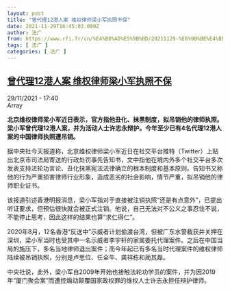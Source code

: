 ```yaml
---
layout: post
title: "曾代理12港人案 维权律师梁小军执照不保"
date: 2021-11-29T16:45:03.000Z
author: 法广
from: https://www.rfi.fr/cn/%E4%B8%AD%E5%9B%BD/20211129-%E6%9B%BE%E4%BB%A3%E7%90%8612%E6%B8%AF%E4%BA%BA%E6%A1%88-%E7%BB%B4%E6%9D%83%E5%BE%8B%E5%B8%88%E6%A2%81%E5%B0%8F%E5%86%9B%E6%89%A7%E7%85%A7%E4%B8%8D%E4%BF%9D
tags: [ 法广 ]
categories: [ 法广 ]
---
```

<!--1638204303000-->
[曾代理12港人案 维权律师梁小军执照不保](https://www.rfi.fr/cn/%E4%B8%AD%E5%9B%BD/20211129-%E6%9B%BE%E4%BB%A3%E7%90%8612%E6%B8%AF%E4%BA%BA%E6%A1%88-%E7%BB%B4%E6%9D%83%E5%BE%8B%E5%B8%88%E6%A2%81%E5%B0%8F%E5%86%9B%E6%89%A7%E7%85%A7%E4%B8%8D%E4%BF%9D)
------

<div>
<div>29/11/2021 - 17:40</div>Array<p><strong>                    北京维权律师梁小军近日表示，官方指他丑化、抹黑制度，拟吊销他的律师执照。梁小军曾代理12港人案，并为活动人士许志永辩护。今年至少已有4名代理12港人案的中国律师执照遭吊销。                </strong></p><div >                    <p>据中央社今天报道称，北京维权律师梁小军近日在社交平台推特（Twitter）上贴出北京市司法局寄送的行政处罚事先告知书，文中指他在境内外多个社交平台多次发表支持法轮功言论、丑化抹黑宪法法律确立的根本制度和基本原则。告知书又称他的行为严重损害律师行业形象，造成恶劣的社会影响，情节严重，拟吊销他的律师职业证书。</p><p>该报道引述香港明报消息，梁小军指对于直接被注销执照“还是有点意外”，已提出听证要求，但预估很快就会被正式注销。他说，自己无法对不公义之事忍住不说，不能停止思考，因此这样的结果也算“求仁得仁”。</p><p>2020年8月，12名香港“反送中”示威者计划偷渡台湾，但被广东水警截获并关押在深圳，梁小军当时也受其中一名示威者李宇轩的家属委托代理案件。之后在中国当局的施压下，多名当地律师退出案件；而今年起已有多名当时代理案件的维权律师陆续被吊销执照，分别是卢思位、任全牛、龚祥栋和蔺其磊。</p><p>中央社说，此外，梁小军自2009年开始也接触法轮功学员的案件，并为因2019年“厦门聚会案”而遭控煽动颠覆国家政权罪的维权人士许志永担任辩护律师。</p>                                            <div data-selfpromo-newsletter>    </div>    <div data-selfpromo-app>    </div>                </div>
</div>
